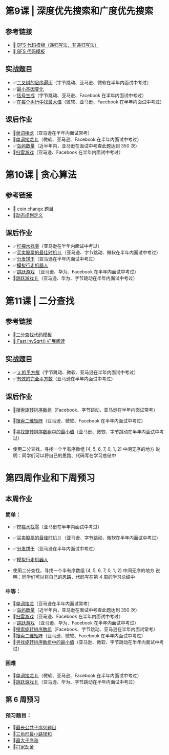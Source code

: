 # 第9课 | 深度优先搜索和广度优先搜索

## 参考链接

- 🔲[ DFS 代码模板（递归写法、非递归写法）](https://shimo.im/docs/UdY2UUKtliYXmk8t/)
- 🔲[ BFS 代码模板](https://shimo.im/docs/ZBghMEZWix0Lc2jQ/)

## 实战题目

- ✅[二叉树的层序遍历](https://leetcode-cn.com/problems/binary-tree-level-order-traversal/#/description)（字节跳动、亚马逊、微软在半年内面试中考过）
- ✅[最小基因变化](https://leetcode-cn.com/problems/minimum-genetic-mutation/#/description)
- ✅[括号生成](https://leetcode-cn.com/problems/generate-parentheses/#/description)（字节跳动、亚马逊、Facebook 在半年内面试中考过）
- ✅[在每个树行中找最大值](https://leetcode-cn.com/problems/find-largest-value-in-each-tree-row/#/description)（微软、亚马逊、Facebook 在半年内面试中考过）

## 课后作业

- 🔲[单词接龙](https://leetcode-cn.com/problems/word-ladder/description/)（亚马逊在半年内面试常考）
- 🔲[单词接龙 II ](https://leetcode-cn.com/problems/word-ladder-ii/description/)（微软、亚马逊、Facebook 在半年内面试中考过）
- ✅[岛屿数量](https://leetcode-cn.com/problems/number-of-islands/)（近半年内，亚马逊在面试中考查此题达到 350 次）
- 🔲[扫雷游戏](https://leetcode-cn.com/problems/minesweeper/description/)（亚马逊、Facebook 在半年内面试中考过）



# 第10课 |  贪心算法

## 参考链接

- 🔲[ coin change 题目](https://leetcode-cn.com/problems/coin-change/)
- 🔲[动态规划定义](https://zh.wikipedia.org/wiki/动态规划)

## 课后作业

- ✅[柠檬水找零](https://leetcode-cn.com/problems/lemonade-change/description/)（亚马逊在半年内面试中考过）
- ✅[买卖股票的最佳时机 II ](https://leetcode-cn.com/problems/best-time-to-buy-and-sell-stock-ii/description/)（亚马逊、字节跳动、微软在半年内面试中考过）
- ✅[分发饼干](https://leetcode-cn.com/problems/assign-cookies/description/)（亚马逊在半年内面试中考过）
- ✅[模拟行走机器人](https://leetcode-cn.com/problems/walking-robot-simulation/description/)
- ✅[跳跃游戏](https://leetcode-cn.com/problems/jump-game/) （亚马逊、华为、Facebook 在半年内面试中考过）
- 🔲[跳跃游戏 II ](https://leetcode-cn.com/problems/jump-game-ii/)（亚马逊、华为、字节跳动在半年内面试中考过）



# 第11课 | 二分查找

## 参考链接

- 🔲[二分查找代码模板](https://shimo.im/docs/xvIIfeEzWYEUdBPD/)
- 🔲[ Fast InvSqrt() 扩展阅读](https://www.beyond3d.com/content/articles/8/)

## 实战题目

- ✅[ x 的平方根](https://leetcode-cn.com/problems/sqrtx/)（字节跳动、微软、亚马逊在半年内面试中考过）
- ✅[有效的完全平方数](https://leetcode-cn.com/problems/valid-perfect-square/)（亚马逊在半年内面试中考过）

## 课后作业

- 🔲[搜索旋转排序数组](https://leetcode-cn.com/problems/search-in-rotated-sorted-array/)（Facebook、字节跳动、亚马逊在半年内面试常考）
- 🔲[搜索二维矩阵](https://leetcode-cn.com/problems/search-a-2d-matrix/)（亚马逊、微软、Facebook 在半年内面试中考过）
- 🔲[寻找旋转排序数组中的最小值](https://leetcode-cn.com/problems/find-minimum-in-rotated-sorted-array/)（亚马逊、微软、字节跳动在半年内面试中考过）

- 使用二分查找，寻找一个半有序数组 [4, 5, 6, 7, 0, 1, 2] 中间无序的地方
  说明：同学们可以将自己的思路、代码写在学习总结中



# 第四周作业和下周预习

## 本周作业

### 简单：

- ✅[柠檬水找零](https://leetcode-cn.com/problems/lemonade-change/description/)（亚马逊在半年内面试中考过）
- ✅[买卖股票的最佳时机 II ](https://leetcode-cn.com/problems/best-time-to-buy-and-sell-stock-ii/description/)（亚马逊、字节跳动、微软在半年内面试中考过）
- ✅[分发饼干](https://leetcode-cn.com/problems/assign-cookies/description/)（亚马逊在半年内面试中考过）
- ✅[模拟行走机器人](https://leetcode-cn.com/problems/walking-robot-simulation/description/)

- 使用二分查找，寻找一个半有序数组 [4, 5, 6, 7, 0, 1, 2] 中间无序的地方
  说明：同学们可以将自己的思路、代码写在第 4 周的学习总结中

### 中等：

- 🔲[单词接龙](https://leetcode-cn.com/problems/word-ladder/description/)（亚马逊在半年内面试常考）
- ✅[岛屿数量](https://leetcode-cn.com/problems/number-of-islands/)（近半年内，亚马逊在面试中考查此题达到 350 次）
- 🔲[扫雷游戏](https://leetcode-cn.com/problems/minesweeper/description/)（亚马逊、Facebook 在半年内面试中考过）
- ✅[跳跃游戏](https://leetcode-cn.com/problems/jump-game/) （亚马逊、华为、Facebook 在半年内面试中考过）
- 🔲[搜索旋转排序数组](https://leetcode-cn.com/problems/search-in-rotated-sorted-array/)（Facebook、字节跳动、亚马逊在半年内面试常考）
- 🔲[搜索二维矩阵](https://leetcode-cn.com/problems/search-a-2d-matrix/)（亚马逊、微软、Facebook 在半年内面试中考过）
- 🔲[寻找旋转排序数组中的最小值](https://leetcode-cn.com/problems/find-minimum-in-rotated-sorted-array/)（亚马逊、微软、字节跳动在半年内面试中考过）

### 困难

- 🔲[单词接龙 II ](https://leetcode-cn.com/problems/word-ladder-ii/description/)（微软、亚马逊、Facebook 在半年内面试中考过）
- 🔲[跳跃游戏 II ](https://leetcode-cn.com/problems/jump-game-ii/)（亚马逊、华为、字节跳动在半年内面试中考过）



## 第 6 周预习

### 预习题目：

- 🔲[最长公共子序列题目](https://leetcode-cn.com/problems/longest-common-subsequence/)
- 🔲[三角形最小路径和](https://leetcode-cn.com/problems/triangle/description/)
- 🔲[最大子序和](https://leetcode-cn.com/problems/maximum-subarray/)
- 🔲[打家劫舍](https://leetcode-cn.com/problems/house-robber/)